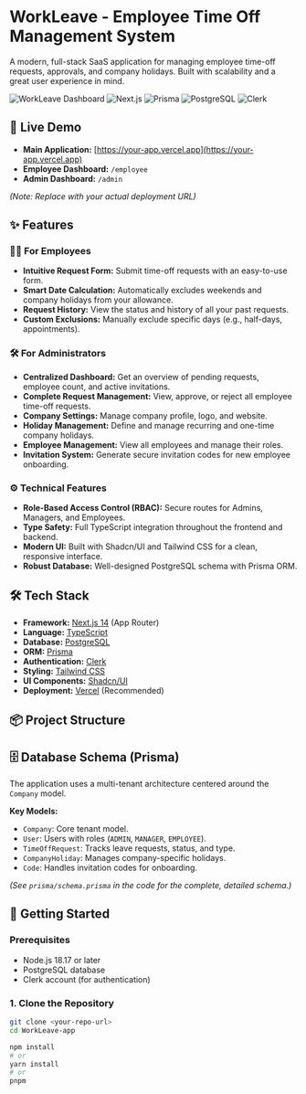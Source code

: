 # WorkLeave - Employee Time Off Management System

A modern, full-stack SaaS application for managing employee time-off requests, approvals, and company holidays. Built with scalability and a great user experience in mind.

![WorkLeave Dashboard](https://img.shields.io/badge/Status-Live-brightgreen) ![Next.js](https://img.shields.io/badge/Next.js-14-black) ![Prisma](https://img.shields.io/badge/Prisma-ORM-blue) ![PostgreSQL](https://img.shields.io/badge/PostgreSQL-Database-blue) ![Clerk](https://img.shields.io/badge/Clerk-Auth-purple)

## 🚀 Live Demo

*   **Main Application:** [https://your-app.vercel.app](https://your-app.vercel.app)
*   **Employee Dashboard:** `/employee`
*   **Admin Dashboard:** `/admin`

*(Note: Replace with your actual deployment URL)*

## ✨ Features

### 👨‍💼 For Employees
- **Intuitive Request Form:** Submit time-off requests with an easy-to-use form.
- **Smart Date Calculation:** Automatically excludes weekends and company holidays from your allowance.
- **Request History:** View the status and history of all your past requests.
- **Custom Exclusions:** Manually exclude specific days (e.g., half-days, appointments).

### 🛠️ For Administrators
- **Centralized Dashboard:** Get an overview of pending requests, employee count, and active invitations.
- **Complete Request Management:** View, approve, or reject all employee time-off requests.
- **Company Settings:** Manage company profile, logo, and website.
- **Holiday Management:** Define and manage recurring and one-time company holidays.
- **Employee Management:** View all employees and manage their roles.
- **Invitation System:** Generate secure invitation codes for new employee onboarding.

### ⚙️ Technical Features
- **Role-Based Access Control (RBAC):** Secure routes for Admins, Managers, and Employees.
- **Type Safety:** Full TypeScript integration throughout the frontend and backend.
- **Modern UI:** Built with Shadcn/UI and Tailwind CSS for a clean, responsive interface.
- **Robust Database:** Well-designed PostgreSQL schema with Prisma ORM.

## 🛠️ Tech Stack

- **Framework:** [Next.js 14](https://nextjs.org/) (App Router)
- **Language:** [TypeScript](https://www.typescriptlang.org/)
- **Database:** [PostgreSQL](https://www.postgresql.org/)
- **ORM:** [Prisma](https://www.prisma.io/)
- **Authentication:** [Clerk](https://clerk.com/)
- **Styling:** [Tailwind CSS](https://tailwindcss.com/)
- **UI Components:** [Shadcn/UI](https://ui.shadcn.com/)
- **Deployment:** [Vercel](https://vercel.com/) (Recommended)

## 📦 Project Structure


## 🗄️ Database Schema (Prisma)

The application uses a multi-tenant architecture centered around the `Company` model.

**Key Models:**
- `Company`: Core tenant model.
- `User`: Users with roles (`ADMIN`, `MANAGER`, `EMPLOYEE`).
- `TimeOffRequest`: Tracks leave requests, status, and type.
- `CompanyHoliday`: Manages company-specific holidays.
- `Code`: Handles invitation codes for onboarding.

*(See `prisma/schema.prisma` in the code for the complete, detailed schema.)*

## 🚀 Getting Started

### Prerequisites

- Node.js 18.17 or later
- PostgreSQL database
- Clerk account (for authentication)

### 1. Clone the Repository

```bash
git clone <your-repo-url>
cd WorkLeave-app

npm install
# or
yarn install
# or
pnpm 


